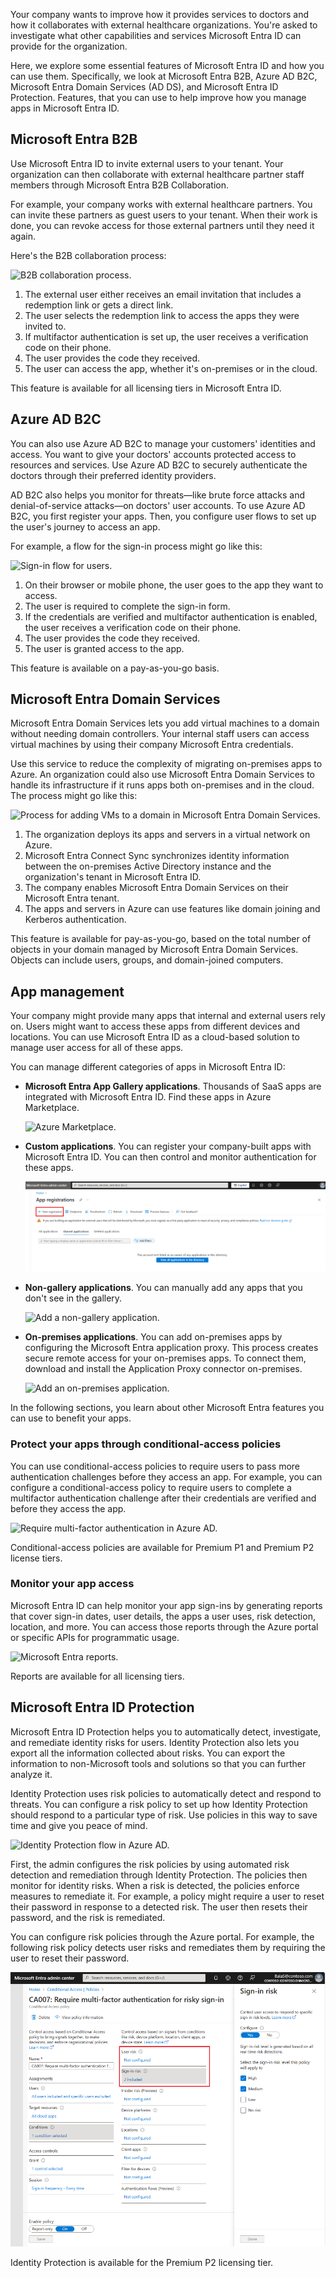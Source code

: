 Your company wants to improve how it provides services to doctors and how it collaborates with external healthcare organizations. You're asked to investigate what other capabilities and services Microsoft Entra ID can provide for the organization.

Here, we explore some essential features of Microsoft Entra ID and how you can use them. Specifically, we look at Microsoft Entra B2B, Azure AD B2C, Microsoft Entra Domain Services (AD DS), and Microsoft Entra ID Protection. Features, that you can use to help improve how you manage apps in Microsoft Entra ID.

<a name='azure-ad-b2b'></a>

## Microsoft Entra B2B

Use Microsoft Entra ID to invite external users to your tenant. Your organization can then collaborate with external healthcare partner staff members through Microsoft Entra B2B Collaboration.

For example, your company works with external healthcare partners. You can invite these partners as guest users to your tenant. When their work is done, you can revoke access for those external partners until they need it again.

Here's the B2B collaboration process:

![B2B collaboration process.](../media/4-b2b-process.svg)

1. The external user either receives an email invitation that includes a redemption link or gets a direct link.
1. The user selects the redemption link to access the apps they were invited to.
1. If multifactor authentication is set up, the user receives a verification code on their phone.
1. The user provides the code they received.
1. The user can access the app, whether it's on-premises or in the cloud.

This feature is available for all licensing tiers in Microsoft Entra ID.

## Azure AD B2C

You can also use Azure AD B2C to manage your customers' identities and access. You want to give your doctors' accounts protected access to resources and services. Use Azure AD B2C to securely authenticate the doctors through their preferred identity providers.

AD B2C also helps you monitor for threats&mdash;like brute force attacks and denial-of-service attacks&mdash;on doctors' user accounts. To use Azure AD B2C, you first register your apps. Then, you configure user flows to set up the user's journey to access an app.

For example, a flow for the sign-in process might go like this:

![Sign-in flow for users.](../media/4-signin-user-flow.svg)

1. On their browser or mobile phone, the user goes to the app they want to access.
1. The user is required to complete the sign-in form.
1. If the credentials are verified and multifactor authentication is enabled, the user receives a verification code on their phone.
1. The user provides the code they received.
1. The user is granted access to the app.

This feature is available on a pay-as-you-go basis.

<a name='azure-ad-ds'></a>

## Microsoft Entra Domain Services

Microsoft Entra Domain Services lets you add virtual machines to a domain without needing domain controllers. Your internal staff users can access virtual machines by using their company Microsoft Entra credentials.

Use this service to reduce the complexity of migrating on-premises apps to Azure. An organization could also use Microsoft Entra Domain Services to handle its infrastructure if it runs apps both on-premises and in the cloud. The process might go like this:

![Process for adding VMs to a domain in Microsoft Entra Domain Services.](../media/4-azure-ad-domain-services.svg)

1. The organization deploys its apps and servers in a virtual network on Azure.
1. Microsoft Entra Connect Sync synchronizes identity information between the on-premises Active Directory instance and the organization's tenant in Microsoft Entra ID.
1. The company enables Microsoft Entra Domain Services on their Microsoft Entra tenant.
1. The apps and servers in Azure can use features like domain joining and Kerberos authentication.

This feature is available for pay-as-you-go, based on the total number of objects in your domain managed by Microsoft Entra Domain Services. Objects can include users, groups, and domain-joined computers.

## App management

Your company might provide many apps that internal and external users rely on. Users might want to access these apps from different devices and locations. You can use Microsoft Entra ID as a cloud-based solution to manage user access for all of these apps.

You can manage different categories of apps in Microsoft Entra ID:

- **Microsoft Entra App Gallery applications**. Thousands of SaaS apps are integrated with Microsoft Entra ID. Find these apps in Azure Marketplace.

    ![Azure Marketplace.](../media/4-azure-ad-marketplace.png)

- **Custom applications**. You can register your company-built apps with Microsoft Entra ID. You can then control and monitor authentication for these apps.

    ![Add a custom application.](../media/4-applications.png)

- **Non-gallery applications**. You can manually add any apps that you don't see in the gallery.

    ![Add a non-gallery application.](../media/4-non-gallery-applications.png)

- **On-premises applications**. You can add on-premises apps by configuring the Microsoft Entra application proxy. This process creates secure remote access for your on-premises apps. To connect them, download and install the Application Proxy connector on-premises.

    ![Add an on-premises application.](../media/4-add-on-premises-application.png)

In the following sections, you learn about other Microsoft Entra features you can use to benefit your apps.

### Protect your apps through conditional-access policies

You can use conditional-access policies to require users to pass more authentication challenges before they access an app. For example, you can configure a conditional-access policy to require users to complete a multifactor authentication challenge after their credentials are verified and before they access the app.

![Require multi-factor authentication in Azure AD.](../media/4-conditional-access-policy.png)

Conditional-access policies are available for Premium P1 and Premium P2 license tiers.

### Monitor your app access

Microsoft Entra ID can help monitor your app sign-ins by generating reports that cover sign-in dates, user details, the apps a user uses, risk detection, location, and more. You can access those reports through the Azure portal or specific APIs for programmatic usage.

![Microsoft Entra reports.](../media/4-reports.png)

Reports are available for all licensing tiers.

<a name='azure-ad-identity-protection'></a>

## Microsoft Entra ID Protection

Microsoft Entra ID Protection helps you to automatically detect, investigate, and remediate identity risks for users. Identity Protection also lets you export all the information collected about risks. You can export the information to non-Microsoft tools and solutions so that you can further analyze it.

Identity Protection uses risk policies to automatically detect and respond to threats. You can configure a risk policy to set up how Identity Protection should respond to a particular type of risk. Use policies in this way to save time and give you peace of mind.

![Identity Protection flow in Azure AD.](../media/4-identity-protection-flow.svg)

First, the admin configures the risk policies by using automated risk detection and remediation through Identity Protection. The policies then monitor for identity risks. When a risk is detected, the policies enforce measures to remediate it. For example, a policy might require a user to reset their password in response to a detected risk. The user then resets their password, and the risk is remediated.

You can configure risk policies through the Azure portal. For example, the following risk policy detects user risks and remediates them by requiring the user to reset their password.

![Risk policy in Microsoft Entra ID Protection.](../media/4-risk-policy.png)

Identity Protection is available for the Premium P2 licensing tier.
